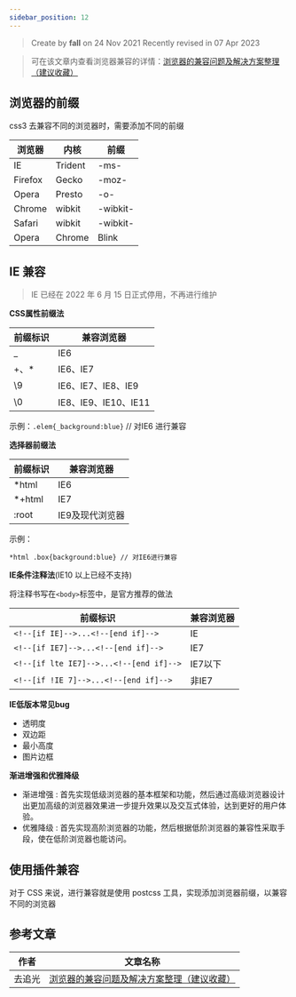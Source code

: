 ```yaml
---
sidebar_position: 12
---
```


> Create by **fall** on 24 Nov 2021
> Recently revised in 07 Apr 2023

> 可在该文章内查看浏览器兼容的详情：[浏览器的兼容问题及解决方案整理（建议收藏）](https://juejin.cn/post/6972937716660961317)

## 浏览器的前缀

css3 去兼容不同的浏览器时，需要添加不同的前缀

| 浏览器  | 内核    | 前缀     |
| ------- | ------- | -------- |
| IE      | Trident | -ms-     |
| Firefox | Gecko   | -moz-    |
| Opera   | Presto  | -o-      |
| Chrome  | wibkit  | -wibkit- |
| Safari  | wibkit  | -wibkit- |
| Opera   | Chrome  | Blink    |

## IE 兼容

> IE 已经在 2022 年 6 月 15 日正式停用，不再进行维护

**CSS属性前缀法**

| 前缀标识 | 兼容浏览器           |
| -------- | -------------------- |
| _        | IE6                  |
| +、*     | IE6、IE7             |
| \9       | IE6、IE7、IE8、IE9   |
| \0       | IE8、IE9、IE10、IE11 |

示例：`.elem{_background:blue}` // 对IE6 进行兼容

**选择器前缀法**

| 前缀标识 | 兼容浏览器      |
| -------- | --------------- |
| *html    | IE6             |
| *+html   | IE7             |
| :root    | IE9及现代浏览器 |

示例：

``` 
*html .box{background:blue} // 对IE6进行兼容
```

**IE条件注释法**(IE10 以上已经不支持)

将注释书写在`<body>`标签中，是官方推荐的做法

| 前缀标识                                | 兼容浏览器 |
| --------------------------------------- | ---------- |
| `<!--[if IE]-->...<!--[end if]-->`      | IE         |
| `<!--[if IE7]-->...<!--[end if]-->`     | IE7        |
| `<!--[if lte IE7]-->...<!--[end if]-->` | IE7以下    |
| `<!--[if !IE 7]-->...<!--[end if]-->`   | 非IE7      |

**IE低版本常见bug**

- 透明度
- 双边距
- 最小高度
- 图片边框

**渐进增强和优雅降级**

- 渐进增强 : 首先实现低级浏览器的基本框架和功能，然后通过高级浏览器设计出更加高级的浏览器效果进一步提升效果以及交互式体验，达到更好的用户体验。
- 优雅降级 : 首先实现高阶浏览器的功能，然后根据低阶浏览器的兼容性采取手段，使在低阶浏览器也能访问。

## 使用插件兼容

对于 CSS 来说，进行兼容就是使用 postcss 工具，实现添加浏览器前缀，以兼容不同的浏览器

## 参考文章

| 作者   | 文章名称                                                     |
| ------ | ------------------------------------------------------------ |
| 去追光 | [浏览器的兼容问题及解决方案整理（建议收藏）](https://juejin.cn/post/6972937716660961317) |

